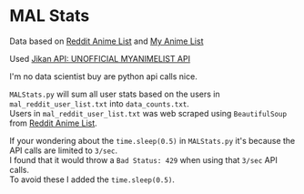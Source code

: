 # MAL Stats 

Data based on [Reddit Anime List](http://www.redditanimelist.net/users.php) 
and [My Anime List](https://myanimelist.net/)

Used [Jikan API: UNOFFICIAL MYANIMELIST API](https://kijan.moe)

I'm no data scientist buy are python api calls nice.

`MALStats.py` will sum all user stats based on the users in `mal_reddit_user_list.txt` into `data_counts.txt`. <br>
Users in `mal_reddit_user_list.txt` was web scraped using `BeautifulSoup` from [Reddit Anime List](http://www.redditanimelist.net/users.php).<br>

If your wondering about the `time.sleep(0.5)` in `MALStats.py` it's because the API calls are limited to `3/sec`.<br>
I found that it would throw a `Bad Status: 429` when using that `3/sec` API calls. <br>
To avoid these I added the `time.sleep(0.5)`. <br>
